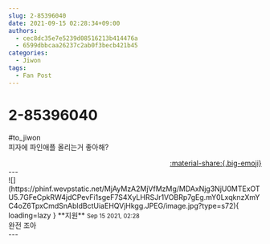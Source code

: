 ```yaml
---
slug: 2-85396040
date: 2021-09-15 02:28:34+09:00
authors:
  - cec8dc35e7e5239d08516213b414476a
  - 6599dbbcaa26237c2ab0f3becb421b45
categories:
  - Jiwon
tags:
  - Fan Post
---
```


# 2-85396040

<div class="post-container" markdown="1">
<div class="content-container md-sidebar__scrollwrap" markdown="1">

\#to_jiwon<br>피자에 파인애플 올리는거 좋아해?

</div>
</div>

<div style="text-align: right;" markdown="1">
<a href="https://weverse.io/fromis9/fanpost/2-85396040" style="text-align: right;">:material-share:{.big-emoji}</a>
</div>
---

<div class="comments-container md-sidebar__scrollwrap" markdown="1">
<div class="comment" markdown="1">
<div class='id-container' markdown="1">
![](https://phinf.wevpstatic.net/MjAyMzA2MjVfMzMg/MDAxNjg3NjU0MTExOTU5.7GFeCpkRW4jdCPevFi1sgeF7S4XyLHRSJr1VOBRp7gEg.mY0LxqknzXmYC4oZ6TpxCmdSnAbldBctUiaEHQVjHkgg.JPEG/image.jpg?type=s72){ loading=lazy }
**<span class="artist">지원</span>** <small>Sep 15 2021, 02:28</small><br>
</div>
<div class='comment-body' markdown="1">
완전 조아
</div>
</div>
</div>
---
